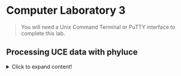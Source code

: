 # Computer Laboratory 3
>You will need a Unix Command Terminal or PuTTY interface to complete this lab. 

## Processing UCE data with phyluce

<details>
  <summary>Click to expand content!</summary>

>Phyluce is a really helpful program for processing targeted sequence capture data. There are seveal tutorials avialable here [here](https://phyluce.readthedocs.io/en/latest/tutorials/index.html)


Example datasets: 

* Illumina HiSeq (download here)
* Illumina MiSeq (download here)




```
cd some_directory
```

**Helpful Links**
>[velvet](https://www.ebi.ac.uk/~zerbino/velvet/) | [phyluce](https://phyluce.readthedocs.io/en/latest/)
